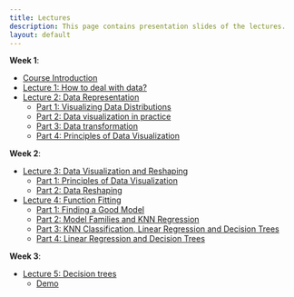 ```yaml
---
title: Lectures
description: This page contains presentation slides of the lectures. 
layout: default
---
```


**Week 1**:    
- [Course Introduction](/DataScience_IFT6758/media/Introduction.pdf)
- [Lecture 1: How to deal with data?](/DataScience_IFT6758/media/Lecture-1.pdf)
- [Lecture 2: Data Representation](/DataScience_IFT6758/media/Lecture-2-full.pdf)
  - [Part 1: Visualizing Data Distributions](/DataScience_IFT6758/media/Lecture-2.1.pdf)
  - [Part 2: Data visualization in practice](/DataScience_IFT6758/media/Lecture-2.2.pdf)
  - [Part 3: Data transformation](/DataScience_IFT6758/media/Lecture-2.3.pdf)
  - [Part 4: Principles of Data Visualization](/DataScience_IFT6758/media/Lecture-2.4.pdf)

**Week 2**:
- [Lecture 3: Data Visualization and Reshaping](/DataScience_IFT6758/media/Lecture-3-full.pdf)
  - [Part 1: Principles of Data Visualization](/DataScience_IFT6758/media/Lecture-3.1.pdf)
  - [Part 2: Data Reshaping](/DataScience_IFT6758/media/Lecture-3.2.pdf)
- [Lecture 4: Function Fitting](/DataScience_IFT6758/media/Lecture-4-full.pdf)
  - [Part 1: Finding a Good Model](/DataScience_IFT6758/media/Lecture-4.1.pdf)
  - [Part 2: Model Families and KNN Regression](/DataScience_IFT6758/media/Lecture-4.2.pdf)
  - [Part 3: KNN Classification, Linear Regression and Decision Trees](/DataScience_IFT6758/media/Lecture-4.3.pdf)
  - [Part 4: Linear Regression and Decision Trees](https://observablehq.com/@jhelum-ch/function-fitting-crash-course)
  
**Week 3**:
- [Lecture 5: Decision trees](https://observablehq.com/@jhelum-ch/function-fitting-crash-course)
  - [Demo](http://www.r2d3.us/visual-intro-to-machine-learning-part-1/)
